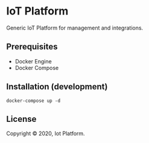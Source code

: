# IoT Platform

Generic IoT Platform for management and integrations.

## Prerequisites

- Docker Engine
- Docker Compose

## Installation (development)

```
docker-compose up -d
```

## License

Copyright © 2020, Iot Platform.
